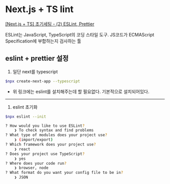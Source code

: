 # Next.js + TS lint

[[Next.js + TS] 초기세팅 - (2) ESLint, Prettier](https://abangpa1ace.tistory.com/194)

ESLint는 JavaScript, TypeScript의 코딩 스타일 도구. JS코드가 ECMAScript Specification에 부합하는지 검사하는 툴

## eslint + prettier 설정

1. 일단 next를 typescript

```bash
$npx create-next-app --typescript
```

- 위 링크에는 eslint를 설치해주는데 할 필요없다. 기본적으로 설치되어있다.

---

1. eslint 초기화

```bash
$npx eslint --init
```

```bash
? How would you like to use ESLint?
    ❯ To check syntax and find problems
? What type of modules does your project use?
    ❯ (import/export)
? Which framework does your project use?
    ❯ react
? Does your project use TypeScript?
    ❯ yes
? Where does your code run?
    ❯ browser, node
? What format do you want your config file to be in?
    ❯ JSON
```